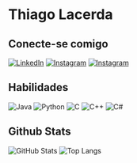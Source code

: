 # Thiago Lacerda

## Conecte-se comigo
[![LinkedIn](https://img.shields.io/badge/LinkedIn-000?style=for-the-badge&logo=linkedin&logoColor=0E76A8)](https://www.linkedin.com/in/thiago-lacerda-288763187/) [![Instagram](https://img.shields.io/badge/Instagram-001?style=for-the-badge&logo=instagram)](https://www.instagram.com/thiago_danilo/) [![Instagram](https://img.shields.io/badge/GitHub-000?style=for-the-badge&logo=github)](https://github.com/ThiagoDSL)

## Habilidades
![Java](https://img.shields.io/badge/Java-000?style=for-the-badge&logo=java) ![Python](https://img.shields.io/badge/Python-000?style=for-the-badge&logo=python) ![C](https://img.shields.io/badge/C-000?style=for-the-badge&logo=c) ![C++](https://img.shields.io/badge/C%2B%2B-000?style=for-the-badge&logo=c%2B%2B&logoColor=00599C) ![C#](https://img.shields.io/badge/C%23-000?style=for-the-badge&logo=c-sharp&logoColor=823085)

## Github Stats
![GitHub Stats](https://github-readme-stats.vercel.app/api?username=ThiagoDSL&theme=transparent&bg_color=000&border_color=30A3DC&show_icons=true&icon_color=30A3DC&title_color=E94D5F&text_color=FFF) 
![Top Langs](https://github-readme-stats-git-masterrstaa-rickstaa.vercel.app/api/top-langs/?username=ThiagoDSL&bg_color=000&border_color=30A3DC&title_color=E94D5F&text_color=FFF)
